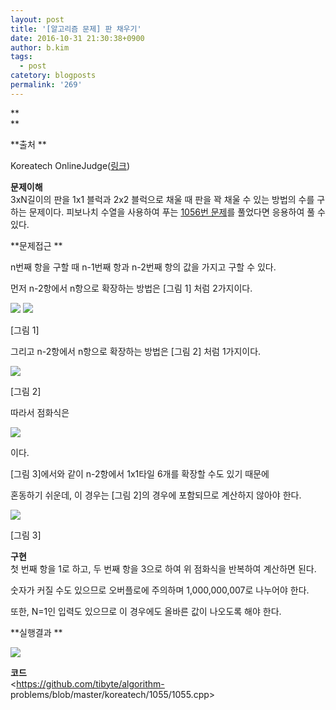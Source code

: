 ```yaml
---
layout: post
title: '[알고리즘 문제] 판 채우기'
date: 2016-10-31 21:30:38+0900
author: b.kim
tags:
  - post
catetory: blogposts
permalink: '269'
---
```



 **  
**

 **출처  **

Koreatech OnlineJudge([링크](http://judge.koreatech.ac.kr/problem.php?id=1055))  
  

  

**문제이해**  
3xN길이의 판을 1x1 블럭과 2x2 블럭으로 채울 때 판을 꽉 채울 수 있는 방법의 수를 구하는 문제이다. 피보나치 수열을 사용하여 푸는
[1056번 문제](http://judge.koreatech.ac.kr/problem.php?id=1056)를 풀었다면 응용하여 풀 수
있다.

  

  

**문제접근  **

n번째 항을 구할 때 n-1번째 항과 n-2번째 항의 값을 가지고 구할 수 있다.

먼저 n-2항에서 n항으로 확장하는 방법은 [그림 1] 처럼 2가지이다.

![](https://raw.githubusercontent.com/tibyte/blog-res/master/legacy/269/0.png)
![](https://raw.githubusercontent.com/tibyte/blog-res/master/legacy/269/1.png)

[그림 1]

  

  

그리고 n-2항에서 n항으로 확장하는 방법은  [그림 2] 처럼 1가지이다.

![](https://raw.githubusercontent.com/tibyte/blog-res/master/legacy/269/2.png)

[그림 2]

  

  

따라서 점화식은

![](https://raw.githubusercontent.com/tibyte/blog-res/master/legacy/269/3.png)

이다.

  

  

[그림 3]에서와 같이 n-2항에서 1x1타일 6개를 확장할 수도 있기 때문에

혼동하기 쉬운데, 이 경우는 [그림 2]의 경우에 포함되므로 계산하지 않아야 한다.

![](https://raw.githubusercontent.com/tibyte/blog-res/master/legacy/269/4.png)

[그림 3]

  

  

**구현**  
첫 번째 항을 1로 하고, 두 번째 항을 3으로 하여 위 점화식을 반복하여 계산하면 된다.

숫자가 커질 수도 있으므로 오버플로에 주의하며 1,000,000,007로 나누어야 한다.

또한, N=1인 입력도 있으므로 이 경우에도 올바른 값이 나오도록 해야 한다.

  

  

 **실행결과  **

![](https://raw.githubusercontent.com/tibyte/blog-res/master/legacy/269/5.png)

  

  

**코드**  
<https://github.com/tibyte/algorithm-
problems/blob/master/koreatech/1055/1055.cpp>

  

  

  


